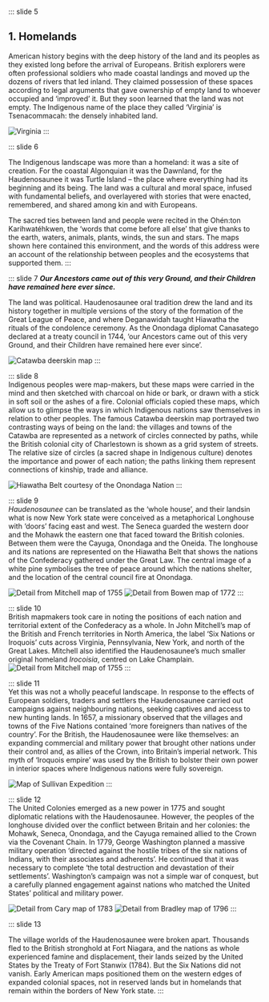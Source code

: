 ::: slide 5

## 1. Homelands

American history begins with the deep history of the land and its peoples as they existed long before the arrival of Europeans. British explorers were often professional soldiers who made coastal landings and moved up the dozens of rivers that led inland. They claimed possession of these spaces according to legal arguments that gave ownership of empty land to whoever occupied and ‘improved’ it. But they soon learned that the land was not empty. The Indigenous name of the place they called ‘Virginia’ is Tsenacommacah: the densely inhabited land.

![Virginia](../assets/img/stories/5-White-1590a.jpg)
:::

::: slide 6

The Indigenous landscape was more than a homeland: it was a site of creation. For the coastal Algonquian it was the Dawnland, for the Haudenosaunee it was Turtle Island – the place where everything had its beginning and its being. The land was a cultural and moral space, infused with fundamental beliefs, and overlayered with stories that were enacted, remembered, and shared among kin and with Europeans.

The sacred ties between land and people were recited in the Ohén:ton Karihwatéhkwen, the ‘words that come before all else’ that give thanks to the earth, waters, animals, plants, winds, the sun and stars. The maps shown here contained this environment, and the words of this address were an account of the relationship between peoples and the ecosystems that supported them.
:::

::: slide 7
**_Our Ancestors came out of this very Ground, and their Children have remained here ever since._**

The land was political. Haudenosaunee oral tradition drew the land and its history together in multiple versions of the story of the formation of the Great League of Peace, and where Deganawidah taught Hiawatha the rituals of the condolence ceremony. As the Onondaga diplomat Canasatego declared at a treaty council in 1744, ‘our Ancestors came out of this very Ground, and their Children have remained here ever since’.

![Catawba deerskin map](../assets/img/stories/7-Catawba-deerskin-map.jpg)
:::

::: slide 8  
Indigenous peoples were map-makers, but these maps were carried in the mind and then sketched with charcoal on hide or bark, or drawn with a stick in soft soil or the ashes of a fire. Colonial officials copied these maps, which allow us to glimpse the ways in which Indigenous nations saw themselves in relation to other peoples. The famous Catawba deerskin map portrayed two contrasting ways of being on the land: the villages and towns of the Catawba are represented as a network of circles connected by paths, while the British colonial city of Charlestown is shown as a grid system of streets. The relative size of circles (a sacred shape in Indigenous culture) denotes the importance and power of each nation; the paths linking them represent connections of kinship, trade and alliance.

![Hiawatha Belt courtesy of the Onondaga Nation](../assets/img/stories/8-Hiawatha-Belt.jpg)
:::

::: slide 9  
_Haudenosaunee_ can be translated as the ‘whole house’, and their landsin what is now New York state were conceived as a metaphorical Longhouse with ‘doors’ facing east and west. The Seneca guarded the western door and the Mohawk the eastern one that faced toward the British colonies. Between them were the Cayuga, Onondaga and the Oneida. The longhouse and its nations are represented on the Hiawatha Belt that shows the nations of the Confederacy gathered under the Great Law. The central image of a white pine symbolises the tree of peace around which the nations shelter, and the location of the central council fire at Onondaga.

![Detail from Mitchell map of 1755](../assets/img/stories/9a-Mitchell-1755c.jpg)
![Detail from Bowen map of 1772](../assets/img/stories/9b-Bowen-1772e.jpg)
:::

::: slide 10  
British mapmakers took care in noting the positions of each nation and territorial extent of the Confederacy as a whole. In John Mitchell’s map of the British and French territories in North America, the label ‘Six Nations or Iroquois’ cuts across Virginia, Pennsylvania, New York, and north of the Great Lakes. Mitchell also identified the Haudenosaunee’s much smaller original homeland _Irocoisia_, centred on Lake Champlain.
![Detail from Mitchell map of 1755](../assets/img/stories/10-Mitchell-1755e.jpg)
:::

::: slide 11  
Yet this was not a wholly peaceful landscape. In response to the effects of European soldiers, traders and settlers the Haudenosaunee carried out campaigns against neighbouring nations, seeking captives and access to new hunting lands. In 1657, a missionary observed that the villages and towns of the Five Nations contained ‘more foreigners than natives of the country’. For the British, the Haudenosaunee were like themselves: an expanding commercial and military power that brought other nations under their control and, as allies of the Crown, into Britain’s imperial network. This myth of ‘Iroquois empire’ was used by the British to bolster their own power in interior spaces where Indigenous nations were fully sovereign.

![Map of Sullivan Expedition](../assets/img/stories/11-SullivanExpeditionMap.jpg)
:::

::: slide 12  
The United Colonies emerged as a new power in 1775 and sought diplomatic relations with the Haudenosaunee. However, the peoples of the longhouse divided over the conflict between Britain and her colonies: the Mohawk, Seneca, Onondaga, and the Cayuga remained allied to the Crown via the Covenant Chain. In 1779, George Washington planned a massive military operation ‘directed against the hostile tribes of the six nations of Indians, with their associates and adherents’. He continued that it was necessary to complete ‘the total destruction and devastation of their settlements’. Washington’s campaign was not a simple war of conquest, but a carefully planned engagement against nations who matched the United States’ political and military power.

![Detail from Cary map of 1783](../assets/img/stories/12a-Cary-1783a.jpg)
![Detail from Bradley map of 1796](../assets/img/stories/12b-Bradley-1796b.jpg)
:::

::: slide 13

The village worlds of the Haudenosaunee were broken apart. Thousands fled to the British stronghold at Fort Niagara, and the nations as whole experienced famine and displacement, their lands seized by the United States by the Treaty of Fort Stanwix (1784). But the Six Nations did not vanish. Early American maps positioned them on the western edges of expanded colonial spaces, not in reserved lands but in homelands that remain within the borders of New York state.
:::
